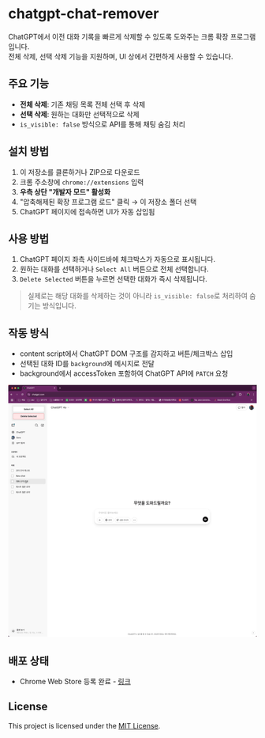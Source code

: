 # chatgpt-chat-remover

ChatGPT에서 이전 대화 기록을 빠르게 삭제할 수 있도록 도와주는 크롬 확장 프로그램입니다.  
전체 삭제, 선택 삭제 기능을 지원하며, UI 상에서 간편하게 사용할 수 있습니다.

## 주요 기능

- **전체 삭제**: 기존 채팅 목록 전체 선택 후 삭제
- **선택 삭제**: 원하는 대화만 선택적으로 삭제
- `is_visible: false` 방식으로 API를 통해 채팅 숨김 처리

## 설치 방법

1. 이 저장소를 클론하거나 ZIP으로 다운로드  
2. 크롬 주소창에 `chrome://extensions` 입력  
3. **우측 상단 "개발자 모드" 활성화**  
4. "압축해제된 확장 프로그램 로드" 클릭 → 이 저장소 폴더 선택  
5. ChatGPT 페이지에 접속하면 UI가 자동 삽입됨

## 사용 방법

1. ChatGPT 페이지 좌측 사이드바에 체크박스가 자동으로 표시됩니다.
2. 원하는 대화를 선택하거나 `Select All` 버튼으로 전체 선택합니다.
3. `Delete Selected` 버튼을 누르면 선택한 대화가 즉시 삭제됩니다.

> 실제로는 해당 대화를 삭제하는 것이 아니라 `is_visible: false`로 처리하여 숨기는 방식입니다.

## 작동 방식

- content script에서 ChatGPT DOM 구조를 감지하고 버튼/체크박스 삽입
- 선택된 대화 ID를 `background`에 메시지로 전달
- background에서 accessToken 포함하여 ChatGPT API에 `PATCH` 요청

![chatgpt-chat-remover 시연](demo.gif)

## 배포 상태

- Chrome Web Store 등록 완료 - [링크](https://chromewebstore.google.com/detail/chatgpt-chat-remover/phmfclnecknfopohajjkdacfhbmhjako?hl=ko&authuser=0)

## License

This project is licensed under the [MIT License](LICENSE).
